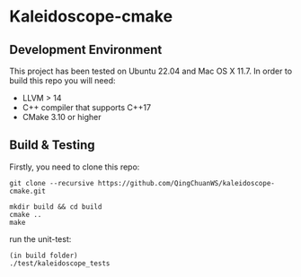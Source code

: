 # Kaleidoscope-cmake

## Development Environment

This project has been tested on Ubuntu 22.04 and Mac OS X 11.7. In order to build this repo you will need:

- LLVM > 14
- C++ compiler that supports C++17
- CMake 3.10 or higher

## Build & Testing

Firstly, you need to clone this repo:

```
git clone --recursive https://github.com/QingChuanWS/kaleidoscope-cmake.git
```

```
mkdir build && cd build
cmake ..
make
```

run the unit-test:

```
(in build folder)
./test/kaleidoscope_tests
```
